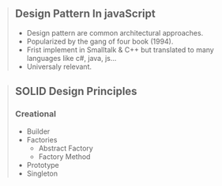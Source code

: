 >## Design Pattern In javaScript
>
> - Design pattern are common architectural approaches.
> - Popularized by the gang of four book (1994).
> - Frist implement in Smalltalk & C++ but translated to many languages like c#, java, js...
> - Universaly relevant.

>## SOLID Design Principles
>### Creational
> - Builder
> - Factories
>   - Abstract Factory
>   - Factory Method
> - Prototype
> - Singleton